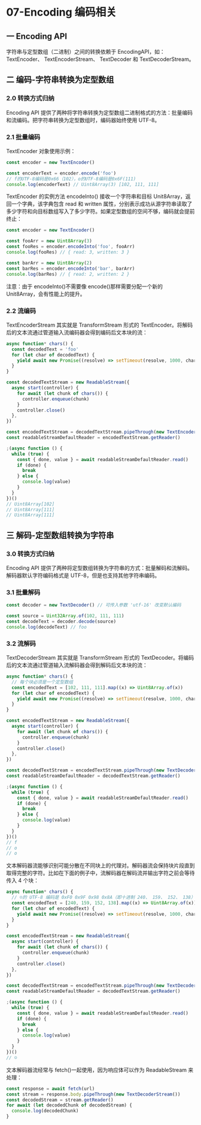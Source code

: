 # 07-Encoding 编码相关

## 一 Encoding API

字符串与定型数组（二进制）之间的转换依赖于 EncodingAPI，如：TextEncoder、 TextEncoderStream、 TextDecoder 和 TextDecoderStream。

## 二 编码-字符串转换为定型数组

### 2.0 转换方式归纳

Encoding API 提供了两种将字符串转换为定型数组二进制格式的方法：批量编码和流编码。把字符串转换为定型数组时，编码器始终使用 UTF-8。

### 2.1 批量编码

TextEncoder 对象使用示例：

```js
const encoder = new TextEncoder()

const encoderText = encoder.encode('foo')
// f的UTF-8编码是0x66（102），o的UTF-8编码是0x6F(111)
console.log(encoderText) // Uint8Array(3) [102, 111, 111]
```

TextEncoder 的实例方法 encodeInto() 接收一个字符串和目标 Unit8Array，返回一个字典，该字典包含 read 和 written 属性，分别表示成功从源字符串读取了多少字符和向目标数组写入了多少字符。如果定型数组的空间不够，编码就会提前终止：

```js
const encoder = new TextEncoder()

const fooArr = new Uint8Array(3)
const fooRes = encoder.encodeInto('foo', fooArr)
console.log(fooRes) // { read: 3, written: 3 }

const barArr = new Uint8Array(2)
const barRes = encoder.encodeInto('bar', barArr)
console.log(barRes) // { read: 2, written: 2 }
```

注意：由于 encodeInto()不需要像 encode()那样需要分配一个新的 Unit8Array，会有性能上的提升。

### 2.2 流编码

TextEncoderStream 其实就是 TransformStream 形式的 TextEncoder。将解码后的文本流通过管道输入流编码器会得到编码后文本块的流：

```js
async function* chars() {
  const decodedText = 'foo'
  for (let char of decodedText) {
    yield await new Promise((resolve) => setTimeout(resolve, 1000, char))
  }
}

const decodedTextStream = new ReadableStream({
  async start(controller) {
    for await (let chunk of chars()) {
      controller.enqueue(chunk)
    }
    controller.close()
  },
})

const encodedTextStream = decodedTextStream.pipeThrough(new TextEncoderStream())
const readableStreamDefaultReader = encodedTextStream.getReader()

;(async function () {
  while (true) {
    const { done, value } = await readableStreamDefaultReader.read()
    if (done) {
      break
    } else {
      console.log(value)
    }
  }
})()
// Uint8Array[102]
// Uint8Array[111]
// Uint8Array[111]
```

## 三 解码-定型数组转换为字符串

### 3.0 转换方式归纳

Encoding API 提供了两种将定型数组转换为字符串的方式：批量解码和流解码。解码器默认字符编码格式是 UTF-8，但是也支持其他字符串编码。

### 3.1 批量解码

```js
const decoder = new TextDecoder() // 可传入参数 'utf-16' 改变默认编码

const source = Uint32Array.of(102, 111, 111)
const decodeText = decoder.decode(source)
console.log(decodeText) // foo
```

### 3.2 流解码

TextDecoderStream 其实就是 TransformStream 形式的 TextDecoder。将编码后的文本流通过管道输入流解码器会得到解码后文本块的流：

```js
async function* chars() {
  // 每个块必须是一个定型数组
  const encodedText = [102, 111, 111].map((x) => Uint8Array.of(x))
  for (let char of encodedText) {
    yield await new Promise((resolve) => setTimeout(resolve, 1000, char))
  }
}

const encodedTextStream = new ReadableStream({
  async start(controller) {
    for await (let chunk of chars()) {
      controller.enqueue(chunk)
    }
    controller.close()
  },
})

const decodedTextStream = encodedTextStream.pipeThrough(new TextDecoderStream())
const readableStreamDefaultReader = decodedTextStream.getReader()

;(async function () {
  while (true) {
    const { done, value } = await readableStreamDefaultReader.read()
    if (done) {
      break
    } else {
      console.log(value)
    }
  }
})()
// f
// o
// o
```

文本解码器流能够识别可能分散在不同块上的代理对。解码器流会保持块片段直到取得完整的字符。比如在下面的例子中，流解码器在解码流并输出字符之前会等待传入 4 个块：

```js
async function* chars() {
  // ☺的 UTF-8 编码是 0xF0 0x9F 0x98 0x8A（即十进制 240、 159、 152、 138）
  const encodedText = [240, 159, 152, 138].map((x) => Uint8Array.of(x))
  for (let char of encodedText) {
    yield await new Promise((resolve) => setTimeout(resolve, 1000, char))
  }
}

const encodedTextStream = new ReadableStream({
  async start(controller) {
    for await (let chunk of chars()) {
      controller.enqueue(chunk)
    }
    controller.close()
  },
})

const decodedTextStream = encodedTextStream.pipeThrough(new TextDecoderStream())
const readableStreamDefaultReader = decodedTextStream.getReader()

;(async function () {
  while (true) {
    const { done, value } = await readableStreamDefaultReader.read()
    if (done) {
      break
    } else {
      console.log(value)
    }
  }
})()
// ☺
```

文本解码器流经常与 fetch()一起使用，因为响应体可以作为 ReadableStream 来处理：

```js
const response = await fetch(url)
const stream = response.body.pipeThrough(new TextDecoderStream())
const decodedStream = stream.getReader()
for await (let decodedChunk of decodedStream) {
  console.log(decodedChunk)
}
```
